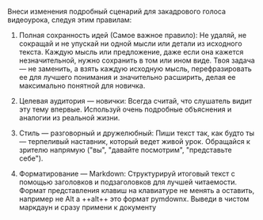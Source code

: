Внеси изменения подробный сценарий для закадрового голоса видеоурока, следуя этим правилам:

1. Полная сохранность идей (Самое важное правило):
    Не удаляй, не сокращай и не упускай ни одной мысли или детали из исходного текста. Каждую мысль или предложение, даже если она кажется незначительной,  нужно сохранить в том или ином виде. Твоя задача — не заменить, а взять  каждую исходную мысль, перефразировать ее для лучшего понимания и значительно расширить, делая ее максимально понятной для новичка.

2. Целевая аудитория — новички:
    Всегда считай, что слушатель видит эту тему впервые. Используй очень подробные объяснения и аналогии из реальной жизни.

3. Стиль — разговорный и дружелюбный:
    Пиши текст так, как будто ты — терпеливый наставник, который ведет живой урок. Обращайся к зрителю напрямую ("вы", "давайте посмотрим", "представьте себе").

4. Форматирование — Markdown:
    Структурируй итоговый текст с помощью заголовков и подзаголовков для лучшей читаемости. Формат представления клавиш на клавиатуре не менять а оставить, например не Alt а ++alt++ это формат pymdownx. Выведи в чистом маркдаун и сразу примени к документу
